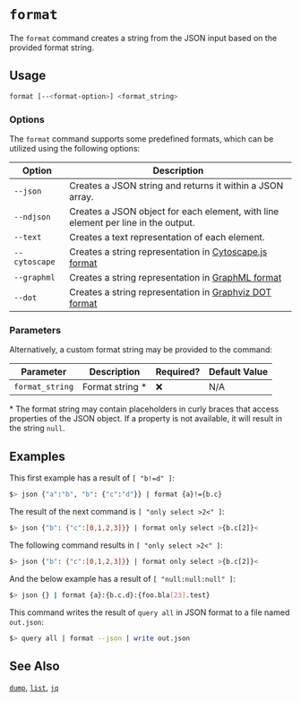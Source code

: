 # `format`

The `format` command creates a string from the JSON input based on the provided format string.

## Usage

```bash
format [--<format-option>] <format_string>
```

### Options

The `format` command supports some predefined formats, which can be utilized using the following options:

| Option        | Description                                                                                                |
| ------------- | ---------------------------------------------------------------------------------------------------------- |
| `--json`      | Creates a JSON string and returns it within a JSON array.                                                  |
| `--ndjson`    | Creates a JSON object for each element, with line element per line in the output.                          |
| `--text`      | Creates a text representation of each element.                                                             |
| `--cytoscape` | Creates a string representation in [Cytoscape.js format](https://js.cytoscape.org/#notation/elements-json) |
| `--graphml`   | Creates a string representation in [GraphML format](http://graphml.graphdrawing.org)                       |
| `--dot`       | Creates a string representation in [Graphviz DOT format](https://graphviz.org/doc/info/lang.html)          |

### Parameters

Alternatively, a custom format string may be provided to the command:

| Parameter       | Description      | Required? | Default Value |
| --------------- | ---------------- | --------- | ------------- |
| `format_string` | Format string \* | ❌        | N/A           |

\* The format string may contain placeholders in curly braces that access properties of the JSON object. If a property is not available, it will result in the string `null`.

## Examples

This first example has a result of `[ "b!=d" ]`:

```bash
$> json {"a":"b", "b": {"c":"d"}} | format {a}!={b.c}
```

The result of the next command is `[ "only select >2<" ]`:

```bash
$> json {"b": {"c":[0,1,2,3]}} | format only select >{b.c[2]}<
```

The following command results in `[ "only select >2<" ]`:

```bash
$> json {"b": {"c":[0,1,2,3]}} | format only select >{b.c[2]}<
```

And the below example has a result of `[ "null:null:null" ]`:

```bash
$> json {} | format {a}:{b.c.d}:{foo.bla[23].test}
```

This command writes the result of `query all` in JSON format to a file named `out.json`:

```bash
$> query all | format --json | write out.json
```

## See Also

[`dump`](./dump.md), [`list`](./list.md), [`jq`](./jq.md)
